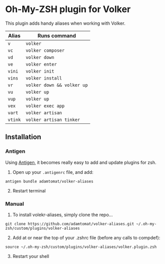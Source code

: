 # Oh-My-ZSH plugin for Volker

This plugin adds handy aliases when working with Volker.

| Alias | Runs command |
| ----- | ------------ |
| `v` | `volker` |
| `vc` | `volker composer` |
| `vd` | `volker down` |
| `ve` | `volker enter` |
| `vini` | `volker init` |
| `vins` | `volker install` |
| `vr` | `volker down && volker up` |
| `vu` | `volker up` |
| `vup` | `volker up` |
| `vex` | `volker exec app` |
| `vart` | `volker artisan` |
| `vtink` | `volker artisan tinker` |

## Installation

### Antigen

Using [Antigen](https://github.com/zsh-users/antigen), it becomes really easy to add and update plugins for zsh.

1. Open up your `.antigenrc` file, and add:

`antigen bundle adamtomat/volker-aliases`

2. Restart terminal

### Manual 

1. To install volekr-aliases, simply clone the repo...

`git clone https://github.com/adamtomat/volker-aliases.git ~/.oh-my-zsh/custom/plugins/volker-aliases`

2. Add at or near the top of your .zshrc file (before any calls to compdef): 

`source ~/.oh-my-zsh/custom/plugins/volker-aliases/volker.plugin.zsh`

3. Restart your shell

